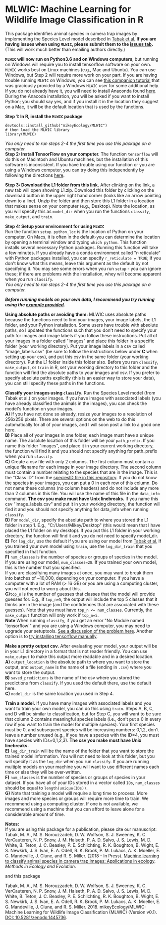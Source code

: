 # MLWIC: Machine Learning for Wildlife Image Classification in R

This package identifies animal species in camera trap images by implementing the Species Level model described in [Tabak et al.](https://besjournals.onlinelibrary.wiley.com/doi/full/10.1111/2041-210X.13120) <b>If you are having issues when using `MLWIC`, please submit them to the [issues tab](https://github.com/mikeyEcology/MLWIC/issues).</b> (This will work much better than emailing authors directly.)


<b>`MLWIC` will now run on Python3.6 and on Windows computers</b>, but running on Windows will require you to install tensorflow software on your own.  `MLWIC` works best on Linux machines (e.g., Mac and Ubuntu). You can use Windows, but Step 2 will require more work on your part. If you are having trouble running `MLWIC` on Windows, you can see [this companion tutorial](https://github.com/mikeyEcology/MLWIC_examples/blob/master/MLWIC_Windows_Set_up.md) that was graciously provided by a Windows `MLWIC` user for some additional help.\
If you do not already have it, you will need to install Anaconda found [here](https://www.anaconda.com/download/#macos). During the Anacoda  installation, you will be asked if you want to install Python; you should say yes, and if you install it in the location they suggest on a Mac, it will be the default location that is used by the functions. 

<b>Step 1: In R, install the `MLWIC` package</b>
```
devtools::install_github("mikeyEcology/MLWIC")
# then load the MLWIC library
library(MLWIC)
```

<i> You only need to run steps 2-4 the first time you use this package on a computer.</i>\
<b>Step 2: Install TensorFlow on your computer.</b> The function `tensorflow` will do this on Macintosh and Ubuntu machines, but the installation of this software is inconsistent. If you have trouble using our function or you are using a Windows computer, you can try doing this independently by following the directions [here](https://www.tensorflow.org/install/). 


<b>Step 3: Download the L1 folder from this [link](https://drive.google.com/file/d/1dY-49drRrSotFMHOOPZXrTgl5gqozGVL/view?usp=sharing).</b> After clinking on the link, a new tab will open showing L1.zip. Download this folder by clicking on the download button in the upper right hand corner (looks like an arrow pointing down to a line). Unzip the folder and then store this L1 folder in a location that makes sense on your computer (e.g., Desktop). Note the location, as you will specify this as `model_dir` when you run the functions `classify`, `make_output`, and `train`. 


<b>Step 4: Setup your environment for using `MLWIC`</b>\
Run the function `setup`. `python_loc` is the location of Python on your computer. On Macs, it is often in the default-you can determine the location by opening a terminal window and typing `which python`. This function installs several necessary Python packages. Running this function will take a few minutes. If you already have a conda environment called "r-reticulate" with Python packages installed, you can specify `r_reticulate = TRUE`; if you don't know what this means, leave this argument as the default by not specifying it. You may see some errors when you run `setup` - you can ignore these; if there are problems with the installation, whey will become apparent when you run `classify`.\
<i> You only need to run steps 2-4 the first time you use this package on a computer.</i>


<i><b>Before running models on your own data, I recommend you try running using the [example  provided](https://github.com/mikeyEcology/MLWIC_examples/tree/master). </b></i>

<b>Using absolute paths or avoiding them:</b> MLWIC uses absolute paths because the functions need to find your images, your image labels, the L1 folder, and your Python installation. Some users have trouble with absolute paths, so I updated the functions such that you don't need to specify your path for images and image labels if you follow these instructions. Put all of your images in a folder called "images" and place this folder in a specific folder (your working directory). Put your image labels in a csv called "image_labels.csv" (be sure to follow the instructions below under <b>C</b> when setting up your csv), and put this csv in the same folder (your working directory). Put the L1 folder inside this folder also. Before you run `classify`, `make_output`, or `train` in R, set your working directory to this folder and the function will find the absolute paths to your images and csv. If you prefer to specify absolute paths explicitly (this is an easier way to store your data), you can still specify these paths in the functions. 

<b>Classify your images using `classify`.</b> Run the Species Level model (from Tabak et al.) on your images. If you have images with associated labels (you have already classified the animals in the images), you can check the model's function on your images. \
<b>A)</b> If you have not done so already, resize your images to a resolution of 256x256 pixels. There are several options on the web to do this automatically for all of your images, and I will soon post a link to a good one here. \
<b>B)</b> Place all of your images in one folder, each image must have a unique name. The absolute location of this folder will be your `path_prefix`. If you name this folder "images", and place it in your current working directory, the function will find it and you should not specify anything for path_prefix when you run `classify`. \
<b>C)</b> Create a csv file with only 2 columns. The first column must contain a unique filename for each image in your image directory. The second column must contain a number relating to the species that are in the image. This is the "Class ID" from the [speciesID file in this repository](https://github.com/mikeyEcology/MLWIC/blob/master/speciesID.csv). If you do not know the species in your images, you can put a 0 in each row of this column. Do not name these columns (no column headers) and do not include any more than 2 columns in this file. You will use the name of this file in the `data_info` command. <b>The csv you make must have Unix linebreaks.</b> If you name this csv "image_labels.csv" and put it in your working directory, the function will find it and you should not specify anything for data_info when running `classify`. \
<b>D)</b> For `model_dir`, specify the absolute path to where you stored the L1 folder in step 1. E.g., "C:/Users/Mikey/Desktop" (this would mean that I have placed the L1 folder on my desktop). If you put this L1 folder in your working directory, the function will find it and you do not need to specify model_dir.\
<b>E)</b> For `log_dir`, use the default if you are using our model from [Tabak et al.](https://besjournals.onlinelibrary.wiley.com/doi/full/10.1111/2041-210X.13120) If you trained your own model using `train`, use the `log_dir_train` that you specified in that function. \
<b>F)</b> `num_classes` is the number of species or groups of species in the model. If you are using our model, `num_classes=28`. If you trained your own model, this is the number that you specified. \
If you are classifying many images at once, you may want to break them into batches of ~10,000, depending on your computer. If you have a computer with a lot of RAM (> 16 GB) or you are using a computing cluster, you will not need to worry about this. \
<b>G)</b>`top_n` is the number of guesses that classes that the model will provide guesses for. E.g., if `top_n=5`, the output will include the top 5 classes that it thinks are in the image (and the confidences that are associated with these guesses). Note that you must have `top_n <= num_classes`. Currently, the `make_output` function will only work if `top_n=5`. \
<b>Note</b> When running `classify`, if you get an error "No Module named 'tensorflow'" and you are using a Windows computer, you may need to upgrade your setuptools. [See a discussion of the problem here](https://github.com/mikeyEcology/MLWIC/issues/4). Another option is to [try installing tensorflow manually](https://www.tensorflow.org/install/).


<b>Make a pretty output csv.</b> After evaluating your model, your output will be in your L1 directory in a format that is not reader friendly. You can use `make_output` to make this output more readable and in a desired location.\
<b>A)</b> `output_location` is the absolute path to where you want to store the output, and `output_name` is the name of a file (ending in `.csv`) where you want to store the output. \
<b>B)</b> `saved_predictions` is the name of the csv where you stored the predictions from `classify`. If you used the default there, use the default here. \
<b>C)</b> `model_dir` is the same location you used in Step 4. 


<b>Train a model.</b> If you have many images with associated labels and you want to train your own model, you can do this using `train`. Steps A, B, C, and D will be similar to classification, but for Step C, you will want to be sure that column 2 contains meaningful species labels (i.e., don't put a 0 in every row if you want to train the model for multiple species). Your first species must be 0, and subsequent species will be increasing numbers: 0,1,2, don't leave a number unused (e.g., if you have a species with the ID=4, you must have species with IDs=0,1,2,3). <b>The csv you make must have Unix linebreaks.</b>\
<b>E)</b> `log_dir_train` will be the name of the folder that you want to store the trained model information. You will not need to look at this folder, but you will specify it as the `log_dir` when you run `classify`. If you are running multiple models on your machine you will want to use different names each time or else they will be over-written. \
<b>F)</b> `num_classes` is the number of species or groups of species in your dataset. If you have all of your IDs stored in a vector called `IDs`, `num_classes` should be equal to `length(unique(IDs))`. \
<b>G)</b> Note that training a model will require a long time to process. More images and more species or groups will require more time to train. We recommend using a computing cluster. If one is not available, we recommend using a machine that you can afford to leave alone for a considerable amount of time. 


<b>Notes:</b>\
If you are using this package for a publication, please cite our manuscript: \
Tabak, M. A., M. S. Norouzzadeh, D. W. Wolfson, S. J. Sweeney, K. C. VerCauteren, N. P. Snow, J. M. Halseth, P. A. D. Salvo, J. S. Lewis, M. D. White, B. Teton, J. C. Beasley, P. E. Schlichting, R. K. Boughton, B. Wight, E. S. Newkirk, J. S. Ivan, E. A. Odell, R. K. Brook, P. M. Lukacs, A. K. Moeller, E. G. Mandeville, J. Clune, and R. S. Miller. (2018 - In Press). [Machine learning to classify animal species in camera trap images: Applications in ecology](https://besjournals.onlinelibrary.wiley.com/doi/full/10.1111/2041-210X.13120). <i>Methods in Ecology and Evolution</i>.

and this package

Tabak, M. A., M. S. Norouzzadeh, D. W. Wolfson, S. J. Sweeney, K. C. VerCauteren, N. P. Snow, J. M. Halseth, P. A. D. Salvo, J. S. Lewis, M. D. White, B. Teton, J. C. Beasley, P. E. Schlichting, R. K. Boughton, B. Wight, E. S. Newkirk, J. S. Ivan, E. A. Odell, R. K. Brook, P. M. Lukacs, A. K. Moeller, E. G. Mandeville, J. Clune, and R. S. Miller. 2018. mikeyEcology/MLWIC: Machine Learning for Wildlife Image Classification (MLWIC) (Version v0.1). [DOI: 10.5281/zenodo.1445736](http://doi.org/10.5281/zenodo.1445736).


